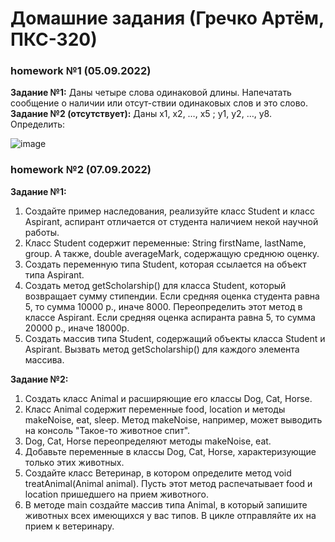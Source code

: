# Домашние задания (Гречко Артём, ПКС-320)
### homework №1 (05.09.2022)
**Задание №1:** Даны четыре слова одинаковой длины. Напечатать сообщение о наличии или отсут-ствии одинаковых слов и это слово.
**Задание №2 (отсутствует):** Даны	x1, x2, …, x5 ; y1, y2, …, y8. Определить: 

![image](https://user-images.githubusercontent.com/106681273/188943210-162c5cca-74dc-4e50-b6ff-bdd640b9b5e6.png)

### homework №2 (07.09.2022)
**Задание №1:** 
1.	Создайте пример наследования, реализуйте класс Student и класс Aspirant, аспирант отличается от студента наличием некой научной работы.
2.	Класс Student содержит переменные: String firstName, lastName, group. А также, double averageMark, содержащую среднюю оценку.
3.	Создать переменную типа Student, которая ссылается на объект типа Aspirant.
4.	Создать метод getScholarship() для класса Student, который возвращает сумму стипендии. Если средняя оценка студента равна 5, то сумма 10000 р., иначе 8000.   Переопределить этот метод в классе Aspirant.  Если средняя оценка аспиранта равна 5, то сумма 20000 р., иначе 18000р.
5.	Создать массив типа Student, содержащий объекты класса Student и Aspirant. Вызвать метод getScholarship() для каждого элемента массива.

**Задание №2:**
1.	Создать класс Animal и расширяющие его классы Dog, Cat, Horse.
2.	Класс Animal содержит переменные food, location и методы makeNoise, eat, sleep. Метод makeNoise, например, может выводить на консоль "Такое-то животное спит". 
3.	Dog, Cat, Horse переопределяют методы makeNoise, eat. 
4.	Добавьте переменные в классы Dog, Cat, Horse, характеризующие только этих животных.
5.	Создайте класс Ветеринар, в котором определите метод void treatAnimal(Animal animal). Пусть этот метод распечатывает food и location пришедшего на прием животного.
6.	В методе main создайте массив типа Animal, в который запишите животных всех имеющихся у вас типов. В цикле отправляйте их на прием к ветеринару.
